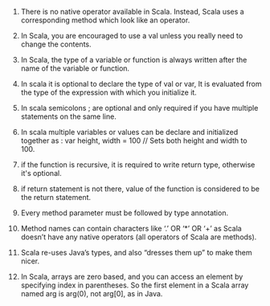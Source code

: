 1. There is no native operator available in Scala. Instead, Scala uses a corresponding method which look like an operator.

2. In Scala, you are encouraged to use a val unless you really need to change the contents.

3. In Scala, the type of a variable or function is always written after the  
    name of the variable or function.

4. In scala it is optional to declare the type of val or var, It is evaluated from
    the type of the expression with which you initialize it.
5. In scala semicolons ; are optional and only required if you have multiple statements on the same line. 
6. In scala multiple variables or values can be declare and initialized together as :
    var height, width = 100 // Sets both height and width to 100. 
7. if the function is recursive, it is required to write return type, otherwise it's optional.
8. if return statement is not there, value of the function is considered to be the return statement.
9. Every method parameter must be followed by type annotation.
10. Method names can contain characters like ‘.’ OR ‘\*’ OR ‘+’ as Scala doesn’t have any native operators \(all operators of Scala are methods\).
11. Scala re-uses Java’s types, and also “dresses them up” to make them nicer.
12. In Scala, arrays are zero based, and you can access an element by specifying  index in parentheses. So the first element in a Scala array named arg is arg\(0\), not arg\[0\], as in Java.



